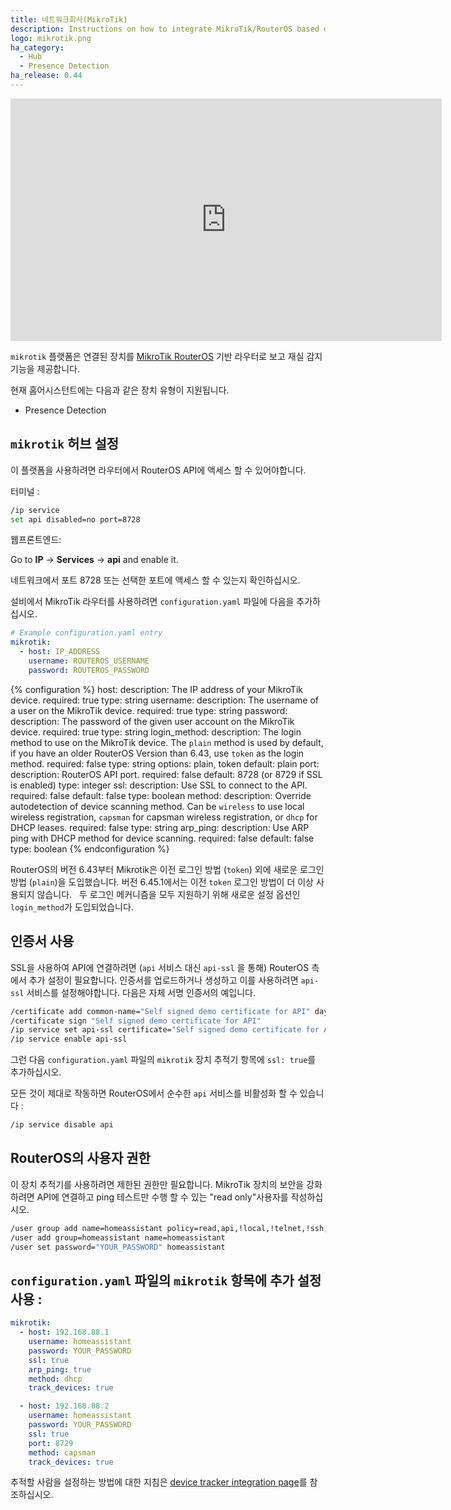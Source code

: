```yaml
---
title: 네트워크회사(MikroTik)
description: Instructions on how to integrate MikroTik/RouterOS based devices into Home Assistant.
logo: mikrotik.png
ha_category:
  - Hub
  - Presence Detection
ha_release: 0.44
---
```


<iframe width="690" height="388" src="https://www.youtube.com/embed/4qP0gO8mi6k" frameborder="0" allow="accelerometer; autoplay; encrypted-media; gyroscope; picture-in-picture" allowfullscreen></iframe>

`mikrotik` 플랫폼은 연결된 장치를 [MikroTik RouterOS](https://mikrotik.com) 기반 라우터로 보고 재실 감지 기능을 제공합니다.

현재 홈어시스턴트에는 다음과 같은 장치 유형이 지원됩니다.

- Presence Detection

## `mikrotik` 허브 설정

이 플랫폼을 사용하려면 라우터에서 RouterOS API에 액세스 할 수 있어야합니다.

터미널 :

```bash
/ip service
set api disabled=no port=8728
```

웹프론트엔드:

Go to **IP** -> **Services** -> **api** and enable it.

네트워크에서 포트 8728 또는 선택한 포트에 액세스 할 수 있는지 확인하십시오.

설비에서 MikroTik 라우터를 사용하려면 `configuration.yaml` 파일에 다음을 추가하십시오.

```yaml
# Example configuration.yaml entry
mikrotik:
  - host: IP_ADDRESS
    username: ROUTEROS_USERNAME
    password: ROUTEROS_PASSWORD
```

{% configuration %}
host:
  description: The IP address of your MikroTik device.
  required: true
  type: string
username:
  description: The username of a user on the MikroTik device.
  required: true
  type: string
password:
  description: The password of the given user account on the MikroTik device.
  required: true
  type: string
login_method:
  description: The login method to use on the MikroTik device. The `plain` method is used by default, if you have an older RouterOS Version than 6.43, use `token` as the login method.
  required: false
  type: string
  options: plain, token
  default: plain
port:
  description: RouterOS API port.
  required: false
  default: 8728 (or 8729 if SSL is enabled)
  type: integer
ssl:
  description: Use SSL to connect to the API.
  required: false
  default: false
  type: boolean
method:
  description: Override autodetection of device scanning method. Can be `wireless` to use local wireless registration, `capsman` for capsman wireless registration, or `dhcp` for DHCP leases.
  required: false
  type: string
arp_ping:
  description: Use ARP ping with DHCP method for device scanning.
  required: false
  default: false
  type: boolean
{% endconfiguration %}

<div class='note info'>

  RouterOS의 버전 6.43부터 Mikrotik은 이전 로그인 방법 (`token`) 외에 새로운 로그인 방법 (`plain`)을 도입했습니다. 버전 6.45.1에서는 이전 `token` 로그인 방법이 더 이상 사용되지 않습니다.
  두 로그인 메커니즘을 모두 지원하기 위해 새로운 설정 옵션인 `login_method`가 도입되었습니다.

</div>

## 인증서 사용

SSL을 사용하여 API에 연결하려면 (`api` 서비스 대신 `api-ssl` 을 통해) RouterOS 측에서 추가 설정이 필요합니다. 인증서를 업로드하거나 생성하고 이를 사용하려면 `api-ssl` 서비스를 설정해야합니다. 다음은 자체 서명 인증서의 예입니다.

```bash
/certificate add common-name="Self signed demo certificate for API" days-valid=3650 name="Self signed demo certificate for API" key-usage=digital-signature,key-encipherment,tls-server,key-cert-sign,crl-sign
/certificate sign "Self signed demo certificate for API"
/ip service set api-ssl certificate="Self signed demo certificate for API"
/ip service enable api-ssl
```

그런 다음 `configuration.yaml` 파일의 `mikrotik` 장치 추적기 항목에 `ssl: true`를 추가하십시오.

모든 것이 제대로 작동하면 RouterOS에서 순수한 `api` 서비스를 비활성화 할 수 있습니다 :

```bash
/ip service disable api
```

## RouterOS의 사용자 권한

이 장치 추적기를 사용하려면 제한된 권한만 필요합니다. MikroTik 장치의 보안을 강화하려면 API에 연결하고 ping 테스트만 수행 할 수 있는 "read only"사용자를 작성하십시오.

```bash
/user group add name=homeassistant policy=read,api,!local,!telnet,!ssh,!ftp,!reboot,!write,!policy,test,!winbox,!password,!web,!sniff,!sensitive,!romon,!dude,!tikapp
/user add group=homeassistant name=homeassistant
/user set password="YOUR_PASSWORD" homeassistant
```

## `configuration.yaml` 파일의 `mikrotik` 항목에 추가 설정 사용 :

```yaml
mikrotik:
  - host: 192.168.88.1
    username: homeassistant
    password: YOUR_PASSWORD
    ssl: true
    arp_ping: true
    method: dhcp
    track_devices: true

  - host: 192.168.88.2
    username: homeassistant
    password: YOUR_PASSWORD
    ssl: true
    port: 8729
    method: capsman
    track_devices: true
```

추적할 사람을 설정하는 방법에 대한 지침은 [device tracker integration page](/integrations/device_tracker/)를 참조하십시오.